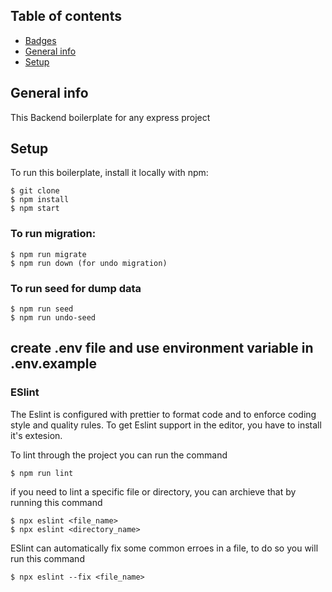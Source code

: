 ## Table of contents

- [Badges ](#badges)
- [General info ](#general-info)
- [Setup](#setup)

## General info

This Backend boilerplate for any express project

## Setup 

To run this boilerplate, install it locally with npm:

```
$ git clone 
$ npm install
$ npm start

```

### To run migration:

```
$ npm run migrate
$ npm run down (for undo migration)

```

### To run seed for dump data

```
$ npm run seed
$ npm run undo-seed 

```

## create .env file and use environment variable in .env.example

### ESlint 

The Eslint is configured with prettier to format code and to enforce coding style and quality rules. To get Eslint
support in the editor, you have to install it's extesion.

To lint through the project you can run the command

```
$ npm run lint

```

if you need to lint a specific file or directory, you can archieve that by running this command

```
$ npx eslint <file_name>
$ npx eslint <directory_name>

```

ESlint can automatically fix some common erroes in a file,
to do so you will run this command

```
$ npx eslint --fix <file_name>





